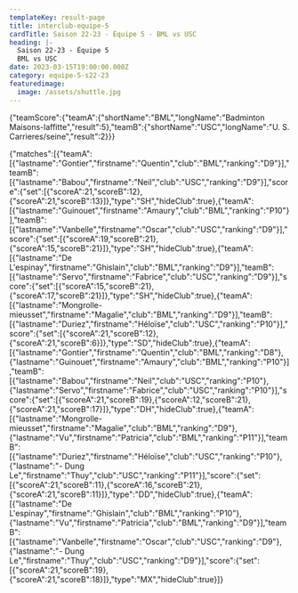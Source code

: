```yaml
---
templateKey: result-page
title: interclub-equipe-5
cardTitle: Saison 22-23 - Équipe 5 - BML vs USC 
heading: |-
  Saison 22-23 - Équipe 5
  BML vs USC
date: 2023-03-15T19:00:00.000Z
category: equipe-5-s22-23
featuredimage:
  image: /assets/shuttle.jpg
---
```


<teamscoreboard>{"teamScore":{"teamA":{"shortName":"BML","longName":"Badminton Maisons-laffitte","result":5},"teamB":{"shortName":"USC","longName":"U. S. Carrieres/seine","result":2}}}</teamscoreboard>

<scoreboard>{"matches":[{"teamA":[{"lastname":"Gontier","firstname":"Quentin","club":"BML","ranking":"D9"}],"teamB":[{"lastname":"Babou","firstname":"Neil","club":"USC","ranking":"D9"}],"score":{"set":[{"scoreA":21,"scoreB":12},{"scoreA":21,"scoreB":13}]},"type":"SH","hideClub":true},{"teamA":[{"lastname":"Guinouet","firstname":"Amaury","club":"BML","ranking":"P10"}],"teamB":[{"lastname":"Vanbelle","firstname":"Oscar","club":"USC","ranking":"D9"}],"score":{"set":[{"scoreA":19,"scoreB":21},{"scoreA":15,"scoreB":21}]},"type":"SH","hideClub":true},{"teamA":[{"lastname":"De L'espinay","firstname":"Ghislain","club":"BML","ranking":"D9"}],"teamB":[{"lastname":"Servo","firstname":"Fabrice","club":"USC","ranking":"D9"}],"score":{"set":[{"scoreA":15,"scoreB":21},{"scoreA":17,"scoreB":21}]},"type":"SH","hideClub":true},{"teamA":[{"lastname":"Mongrolle-mieusset","firstname":"Magalie","club":"BML","ranking":"D9"}],"teamB":[{"lastname":"Duriez","firstname":"Héloïse","club":"USC","ranking":"P10"}],"score":{"set":[{"scoreA":21,"scoreB":12},{"scoreA":21,"scoreB":6}]},"type":"SD","hideClub":true},{"teamA":[{"lastname":"Gontier","firstname":"Quentin","club":"BML","ranking":"D8"},{"lastname":"Guinouet","firstname":"Amaury","club":"BML","ranking":"P10"}],"teamB":[{"lastname":"Babou","firstname":"Neil","club":"USC","ranking":"P10"},{"lastname":"Servo","firstname":"Fabrice","club":"USC","ranking":"P10"}],"score":{"set":[{"scoreA":21,"scoreB":19},{"scoreA":12,"scoreB":21},{"scoreA":21,"scoreB":17}]},"type":"DH","hideClub":true},{"teamA":[{"lastname":"Mongrolle-mieusset","firstname":"Magalie","club":"BML","ranking":"D9"},{"lastname":"Vu","firstname":"Patricia","club":"BML","ranking":"P11"}],"teamB":[{"lastname":"Duriez","firstname":"Héloïse","club":"USC","ranking":"P10"},{"lastname":"- Dung Le","firstname":"Thuy","club":"USC","ranking":"P11"}],"score":{"set":[{"scoreA":21,"scoreB":11},{"scoreA":16,"scoreB":21},{"scoreA":21,"scoreB":11}]},"type":"DD","hideClub":true},{"teamA":[{"lastname":"De L'espinay","firstname":"Ghislain","club":"BML","ranking":"P10"},{"lastname":"Vu","firstname":"Patricia","club":"BML","ranking":"D9"}],"teamB":[{"lastname":"Vanbelle","firstname":"Oscar","club":"USC","ranking":"D9"},{"lastname":"- Dung Le","firstname":"Thuy","club":"USC","ranking":"D9"}],"score":{"set":[{"scoreA":21,"scoreB":19},{"scoreA":21,"scoreB":18}]},"type":"MX","hideClub":true}]}</scoreboard>
